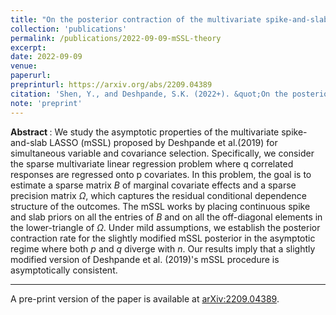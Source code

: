 ```yaml
---
title: "On the posterior contraction of the multivariate spike-and-slab LASSO"
collection: 'publications'
permalink: /publications/2022-09-09-mSSL-theory
excerpt: 
date: 2022-09-09
venue:
paperurl:
preprinturl: https://arxiv.org/abs/2209.04389
citation: 'Shen, Y., and Deshpande, S.K. (2022+). &quot;On the posterior contraction of the multivariate spike-and-slab LASSO.&quot; <i>arXiv preprint</i> arXiv:2209.04389'
note: 'preprint'
---
```


<b> Abstract </b> : 
We study the asymptotic properties of the multivariate spike-and-slab LASSO (mSSL) proposed by Deshpande et al.(2019) for simultaneous variable and covariance selection.
Specifically, we consider the sparse multivariate linear regression problem where q correlated responses are regressed onto p covariates.
In this problem, the goal is to estimate a sparse matrix $B$ of marginal covariate effects and a sparse precision matrix $\Omega$, which captures the residual conditional dependence structure of the outcomes.
The mSSL works by placing continuous spike and slab priors on all the entries of $B$ and on all the off-diagonal elements in the lower-triangle of $\Omega$. 
Under mild assumptions, we establish the posterior contraction rate for the slightly modified mSSL posterior in the asymptotic regime where both $p$ and $q$ diverge with $n.$
Our results imply that a slightly modified version of Deshpande et al. (2019)'s mSSL procedure is asymptotically consistent.


---


A pre-print version of the paper is available at [arXiv:2209.04389](https://arxiv.org/abs/2209.04389).


